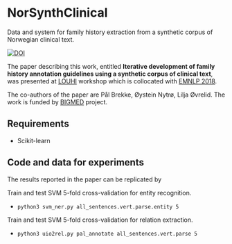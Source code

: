 # NorSynthClinical

Data and system for family history extraction from a synthetic corpus of Norwegian clinical text.

[![DOI](https://zenodo.org/badge/184890863.svg)](https://zenodo.org/badge/latestdoi/184890863)

The paper describing this work, entitled **Iterative development of family history annotation guidelines using a
synthetic corpus of clinical text**, was presented at [LOUHI](https://louhi2018.fbk.eu/home) workshop which is collocated with [EMNLP 2018](http://emnlp2018.org).

The co-authors of the paper are Pål Brekke, Øystein Nytrø, Lilja Øvrelid. The work is funded by [BIGMED](https://bigmed.no/) project.

## Requirements
- Scikit-learn

## Code and data for experiments 
The results reported in the paper can be replicated by 

<!--Compute IAA between two annotators is computed as given below. We treat the data annotated by the clinician as gold standard. In this case, the clinician is Pål Brekke.
- `python3 interannotator_agreement.py taraka_annotate pal_annotate`
- `python3 interannotator_agreement.py lilja_annotate pal_annotate`-->

Train and test SVM 5-fold cross-validation for entity recognition.
- `python3 svm_ner.py all_sentences.vert.parse.entity 5`

Train and test SVM 5-fold cross-validation for relation extraction. 
- `python3 uio2rel.py pal_annotate all_sentences.vert.parse 5`


